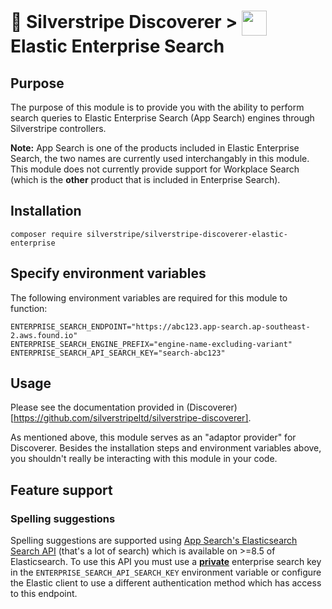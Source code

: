 # 🧭 Silverstripe Discoverer > <img src="https://www.elastic.co/android-chrome-192x192.png" style="height:40px; vertical-align:middle"/> Elastic Enterprise Search

## Purpose

The purpose of this module is to provide you with the ability to perform search queries to Elastic Enterprise Search
(App Search) engines through Silverstripe controllers.

**Note:** App Search is one of the products included in Elastic Enterprise Search, the two names are currently used
interchangably in this module. This module does not currently provide support for Workplace Search (which is the
**other** product that is included in Enterprise Search).

## Installation

```shell script
composer require silverstripe/silverstripe-discoverer-elastic-enterprise
```

## Specify environment variables

The following environment variables are required for this module to function:

```
ENTERPRISE_SEARCH_ENDPOINT="https://abc123.app-search.ap-southeast-2.aws.found.io"
ENTERPRISE_SEARCH_ENGINE_PREFIX="engine-name-excluding-variant"
ENTERPRISE_SEARCH_API_SEARCH_KEY="search-abc123"
```

## Usage

Please see the documentation provided in (Discoverer)[https://github.com/silverstripeltd/silverstripe-discoverer].

As mentioned above, this module serves as an "adaptor provider" for Discoverer. Besides the installation steps and
environment variables above, you shouldn't really be interacting with this module in your code.

## Feature support

### Spelling suggestions
Spelling suggestions are supported using [App Search's Elasticsearch Search API](https://www.elastic.co/guide/en/app-search/8.17/elasticsearch-search-api-reference.html) (that's a lot of search) which is available on >=8.5 of Elasticsearch. To use this API you must use a [**private**](https://www.elastic.co/guide/en/app-search/8.17/authentication.html#authentication-api-keys) enterprise search key in the `ENTERPRISE_SEARCH_API_SEARCH_KEY` environment variable or configure the Elastic client to use a different authentication method which has access to this endpoint.
